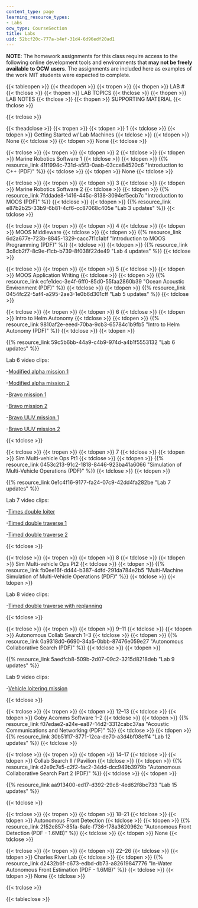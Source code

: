 ```yaml
---
content_type: page
learning_resource_types:
- Labs
ocw_type: CourseSection
title: Labs
uid: 52bcf20c-777a-b4ef-31d4-6d96edf20ad1
---
```


**NOTE**: The homework assignments for this class require access to the following online development tools and environments that **may not be freely available to OCW users**. The assignments are included here as examples of the work MIT students were expected to complete.

{{< tableopen >}}
{{< theadopen >}}
{{< tropen >}}
{{< thopen >}}
LAB #
{{< thclose >}}
{{< thopen >}}
LAB TOPICS
{{< thclose >}}
{{< thopen >}}
LAB NOTES
{{< thclose >}}
{{< thopen >}}
SUPPORTING MATERIAL
{{< thclose >}}

{{< trclose >}}

{{< theadclose >}}
{{< tropen >}}
{{< tdopen >}}
1
{{< tdclose >}}
{{< tdopen >}}
Getting Started w/ Lab Machines
{{< tdclose >}}
{{< tdopen >}}
None
{{< tdclose >}}
{{< tdopen >}}
None
{{< tdclose >}}

{{< trclose >}}
{{< tropen >}}
{{< tdopen >}}
2
{{< tdclose >}}
{{< tdopen >}}
Marine Robotics Software 1
{{< tdclose >}}
{{< tdopen >}}
{{% resource_link 41f1994c-731d-a5f3-0aab-03cce84520c6 "Introduction to C++ (PDF)" %}}
{{< tdclose >}}
{{< tdopen >}}
None
{{< tdclose >}}

{{< trclose >}}
{{< tropen >}}
{{< tdopen >}}
3
{{< tdclose >}}
{{< tdopen >}}
Marine Robotics Software 2
{{< tdclose >}}
{{< tdopen >}}
{{% resource_link 7fddade8-1416-445c-8138-3094ef5ecb7c "Introduction to MOOS (PDF)" %}}
{{< tdclose >}}
{{< tdopen >}}
{{% resource_link e87b2b25-33b9-6b81-4cf6-cc87068c405e "Lab 3 updates" %}}
{{< tdclose >}}

{{< trclose >}}
{{< tropen >}}
{{< tdopen >}}
4
{{< tdclose >}}
{{< tdopen >}}
MOOS Middleware
{{< tdclose >}}
{{< tdopen >}}
{{% resource_link 6d2a677e-723b-8845-1329-cacc7f1c1abf "Introduction to MOOS Programming (PDF)" %}}
{{< tdclose >}}
{{< tdopen >}}
{{% resource_link 3c8cb2f7-8c9e-f1cb-b739-8f038f22de49 "Lab 4 updates" %}}
{{< tdclose >}}

{{< trclose >}}
{{< tropen >}}
{{< tdopen >}}
5
{{< tdclose >}}
{{< tdopen >}}
MOOS Application Writing
{{< tdclose >}}
{{< tdopen >}}
{{% resource_link ecfe1dec-3e4f-6ff0-85d0-55faa2860b39 "Ocean Acoustic Environment (PDF)" %}}
{{< tdclose >}}
{{< tdopen >}}
{{% resource_link 0454fc22-5af4-a295-2ae3-1e0b6d301cff "Lab 5 updates" %}}
{{< tdclose >}}

{{< trclose >}}
{{< tropen >}}
{{< tdopen >}}
6
{{< tdclose >}}
{{< tdopen >}}
Intro to Helm Autonomy
{{< tdclose >}}
{{< tdopen >}}
{{% resource_link 9810af2e-eeed-70ba-9cb3-65784c1b9fb5 "Intro to Helm Autonomy (PDF)" %}}
{{< tdclose >}}
{{< tdopen >}}


{{% resource_link 59c5b6bb-44a9-c4b9-974d-a4b1f5553132 "Lab 6 updates" %}}

Lab 6 video clips:

\-[Modified alpha mission 1](http://youtu.be/l1YUycDw3TY)

\-[Modified alpha mission 2](http://youtu.be/NGyC9cofIkk)

\-[Bravo mission 1](http://youtu.be/r1DTz7cSY7M)

\-[Bravo mission 2](http://youtu.be/JIi-dpHoib8)

\-[Bravo UUV mission 1](http://youtu.be/cMVXUSs-7n0)

\-[Bravo UUV mission 2](http://youtu.be/DSocUycqqu4)


{{< tdclose >}}

{{< trclose >}}
{{< tropen >}}
{{< tdopen >}}
7
{{< tdclose >}}
{{< tdopen >}}
Sim Multi-vehicle Ops Pt1
{{< tdclose >}}
{{< tdopen >}}
{{% resource_link 0453c213-91c2-1818-8446-923ba41a6066 "Simulation of Multi-Vehicle Operations (PDF)" %}}
{{< tdclose >}}
{{< tdopen >}}


{{% resource_link 0e1c4f16-9177-fa24-07c9-42dd4fa282be "Lab 7 updates" %}}

Lab 7 video clips:

\-[Times double loiter](http://youtu.be/MqAdlxnLiE8)

\-[Timed double traverse 1](http://youtu.be/otZ0UyldyyI)

\-[Timed double traverse 2](http://youtu.be/rC_vPFzOsSs)


{{< tdclose >}}

{{< trclose >}}
{{< tropen >}}
{{< tdopen >}}
8
{{< tdclose >}}
{{< tdopen >}}
Sim Multi-vehicle Ops Pt2
{{< tdclose >}}
{{< tdopen >}}
{{% resource_link fb0ee16f-dd44-b387-4dfd-291da784e2b5 "Multi-Machine Simulation of Multi-Vehicle Operations (PDF)" %}}
{{< tdclose >}}
{{< tdopen >}}


Lab 8 video clips:

\-[Timed double traverse with replanning](http://youtu.be/jHepobS7zoA)


{{< tdclose >}}

{{< trclose >}}
{{< tropen >}}
{{< tdopen >}}
9–11
{{< tdclose >}}
{{< tdopen >}}
Autonomous Collab Search 1–3
{{< tdclose >}}
{{< tdopen >}}
{{% resource_link 0a9318d0-6690-34a5-0bbb-87476e059e27 "Autonomous Collaborative Search (PDF)" %}}
{{< tdclose >}}
{{< tdopen >}}


{{% resource_link 5aedfcb8-509b-2d07-09c2-3215d8218deb "Lab 9 updates" %}}

Lab 9 video clips:

\-[Vehicle loitering mission](http://youtu.be/fTPugowyBg0)


{{< tdclose >}}

{{< trclose >}}
{{< tropen >}}
{{< tdopen >}}
12–13
{{< tdclose >}}
{{< tdopen >}}
Goby Acomms Software 1–2
{{< tdclose >}}
{{< tdopen >}}
{{% resource_link f07edae2-a24e-ea87-14d2-3312cabc37aa "Acoustic Communications and Networking (PDF)" %}}
{{< tdclose >}}
{{< tdopen >}}
{{% resource_link 30b51f17-8771-12ca-de70-a3d4bf08eff4 "Lab 12 updates" %}}
{{< tdclose >}}

{{< trclose >}}
{{< tropen >}}
{{< tdopen >}}
14–17
{{< tdclose >}}
{{< tdopen >}}
Collab Search II / Pavilion
{{< tdclose >}}
{{< tdopen >}}
{{% resource_link d2e9c7e5-c2f2-fac2-34dd-dcc949b3979b "Autonomous Collaborative Search Part 2 (PDF)" %}}
{{< tdclose >}}
{{< tdopen >}}


{{% resource_link aa913400-ed17-d392-29c8-4ed62f8bc733 "Lab 15 updates" %}}


{{< tdclose >}}

{{< trclose >}}
{{< tropen >}}
{{< tdopen >}}
18–21
{{< tdclose >}}
{{< tdopen >}}
Autonomous Front Detection
{{< tdclose >}}
{{< tdopen >}}
{{% resource_link 2152e857-85fa-6afc-f736-178a3620962c "Autonomous Front Detection (PDF - 1.6MB)" %}}
{{< tdclose >}}
{{< tdopen >}}
None
{{< tdclose >}}

{{< trclose >}}
{{< tropen >}}
{{< tdopen >}}
22–26
{{< tdclose >}}
{{< tdopen >}}
Charles River Lab
{{< tdclose >}}
{{< tdopen >}}
{{% resource_link d2432b6f-c673-edbd-db73-a82619847776 "In-Water Autonomous Front Estimation (PDF - 1.6MB)" %}}
{{< tdclose >}}
{{< tdopen >}}
None
{{< tdclose >}}

{{< trclose >}}

{{< tableclose >}}